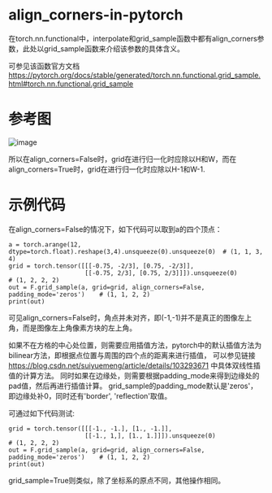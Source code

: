 # align_corners-in-pytorch
在torch.nn.functional中，interpolate和grid_sample函数中都有align_corners参数，此处以grid_sample函数来介绍该参数的具体含义。

可参见该函数官方文档 https://pytorch.org/docs/stable/generated/torch.nn.functional.grid_sample.html#torch.nn.functional.grid_sample

# 参考图
![image](https://github.com/user-attachments/assets/47d103e3-fb4c-4149-a22b-a64ac471128e)

所以在align_corners=False时，grid在进行归一化时应除以H和W，而在align_corners=True时，grid在进行归一化时应除以H-1和W-1.

# 示例代码
在align_corners=False的情况下，如下代码可以取到a的四个顶点：
```
a = torch.arange(12, dtype=torch.float).reshape(3,4).unsqueeze(0).unsqueeze(0)  # (1, 1, 3, 4)
grid = torch.tensor([[[-0.75, -2/3], [0.75, -2/3]], 
                     [[-0.75, 2/3], [0.75, 2/3]]]).unsqueeze(0)                 # (1, 2, 2, 2)
out = F.grid_sample(a, grid=grid, align_corners=False, padding_mode='zeros')    # (1, 1, 2, 2)
print(out)
```
    
可见align_corners=False时，角点并未对齐，即(-1,-1)并不是真正的图像左上角，而是图像左上角像素方块的左上角。

如果不在方格的中心处位置，则需要应用插值方法，pytorch中的默认插值方法为bilinear方法，即根据点位置与周围的四个点的距离来进行插值，
可以参见链接 https://blog.csdn.net/suiyuemeng/article/details/103293671 中具体双线性插值的计算方法。
同时如果在边缘处，则需要根据padding_mode来得到边缘处的pad值，然后再进行插值计算。
grid_sample的padding_mode默认是'zeros'，即边缘处补0，同时还有'border', 'reflection'取值。

可通过如下代码测试:
```
grid = torch.tensor([[[-1., -1.], [1., -1.]],
                     [[-1., 1,], [1., 1.]]]).unsqueeze(0)                       # (1, 2, 2, 2)                   
out = F.grid_sample(a, grid=grid, align_corners=False, padding_mode='zeros')    # (1, 1, 2, 2)
print(out)
```

grid_sample=True则类似，除了坐标系的原点不同，其他操作相同。
